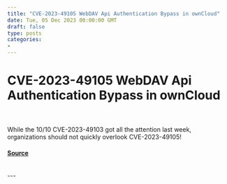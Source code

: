 ```yaml
---
title: "CVE-2023-49105 WebDAV Api Authentication Bypass in ownCloud"
date: Tue, 05 Dec 2023 00:00:00 GMT
draft: false
type: posts
categories: 
- 
---
```

# CVE-2023-49105 WebDAV Api Authentication Bypass in ownCloud

<br/>

<br/>
While the 10/10 CVE-2023-49103 got all the attention last week, organizations should not quickly overlook CVE-2023-49105!

#### [Source](https://www.greynoise.io/blog/cve-2023-49105-webdav-api-authentication-bypass-in-owncloud)

<br/>
---
